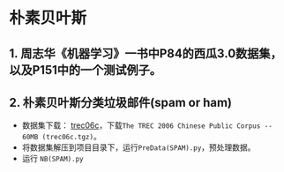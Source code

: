 # 朴素贝叶斯
## 1. 周志华《机器学习》一书中P84的西瓜3.0数据集，以及P151中的一个测试例子。
## 2. 朴素贝叶斯分类垃圾邮件(spam or ham)
  * 数据集下载： [trec06c](https://plg.uwaterloo.ca/~gvcormac/treccorpus06/)，下载`The TREC 2006 Chinese Public Corpus -- 60MB (trec06c.tgz)`。
  * 将数据集解压到项目目录下，运行`PreData(SPAM).py`，预处理数据。
  * 运行 `NB(SPAM).py`
  
